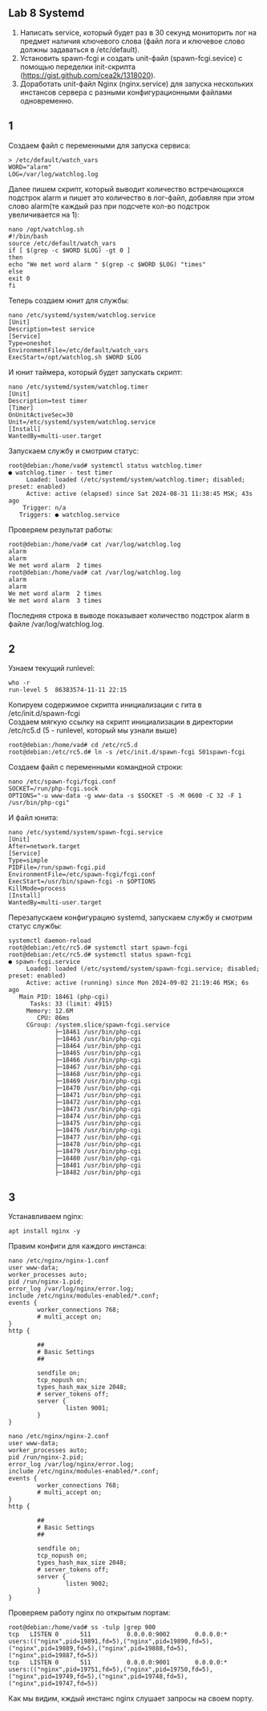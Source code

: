 ## Lab 8 Systemd
1. Написать service, который будет раз в 30 секунд мониторить лог на предмет наличия ключевого слова (файл лога и ключевое слово должны задаваться в /etc/default).  
2. Установить spawn-fcgi и создать unit-файл (spawn-fcgi.sevice) с помощью переделки init-скрипта (https://gist.github.com/cea2k/1318020).  
3. Доработать unit-файл Nginx (nginx.service) для запуска нескольких инстансов сервера с разными конфигурационными файлами одновременно.  

## 1
Создаем файл с переменными для запуска сервиса:  
```
> /etc/default/watch_vars
WORD="alarm"
LOG=/var/log/watchlog.log
```
Далее пишем скрипт, который выводит количество встречающихся подстрок alarm и пишет это количество в лог-файл, добавляя при этом слово alarm(те каждый раз при подсчете кол-во подстрок увеличивается на 1):  
```
nano /opt/watchlog.sh
#!/bin/bash
source /etc/default/watch_vars
if [ $(grep -c $WORD $LOG) -gt 0 ]
then
echo "We met word alarm " $(grep -c $WORD $LOG) "times"
else
exit 0
fi
```
Теперь создаем юнит для службы:  
```
nano /etc/systemd/system/watchlog.service
[Unit]
Description=test service
[Service]
Type=oneshot
EnvironmentFile=/etc/default/watch_vars
ExecStart=/opt/watchlog.sh $WORD $LOG
```
И юнит таймера, который будет запускать скрипт:  
```
nano /etc/systemd/system/watchlog.timer                                           
[Unit]
Description=test timer
[Timer]
OnUnitActiveSec=30
Unit=/etc/systemd/system/watchlog.service
[Install]
WantedBy=multi-user.target
```
Запускаем службу и смотрим статус:  
```
root@debian:/home/vad# systemctl status watchlog.timer
● watchlog.timer - test timer
     Loaded: loaded (/etc/systemd/system/watchlog.timer; disabled; preset: enabled)
     Active: active (elapsed) since Sat 2024-08-31 11:38:45 MSK; 43s ago
    Trigger: n/a
   Triggers: ● watchlog.service
```
Проверяем результат работы:  
```
root@debian:/home/vad# cat /var/log/watchlog.log
alarm
alarm
We met word alarm  2 times
root@debian:/home/vad# cat /var/log/watchlog.log
alarm
alarm
We met word alarm  2 times
We met word alarm  3 times
```
Последняя строка в выводе показывает количество подстрок alarm в файле /var/log/watchlog.log.  
## 2
Узнаем текущий runlevel:  
```
who -r
run-level 5  86383574-11-11 22:15
```
Копируем содержимое скрипта инициализации с гита в /etc/init.d/spawn-fcgi  
Создаем мягкую ссылку на скрипт инициализации в директории /etc/rc5.d (5 - runlevel, который мы узнали выше)  
```
root@debian:/home/vad# cd /etc/rc5.d
root@debian:/etc/rc5.d# ln -s /etc/init.d/spawn-fcgi S01spawn-fcgi
```
Создаем файл с переменными командной строки:  
```
nano /etc/spawn-fcgi/fcgi.conf
SOCKET=/run/php-fcgi.sock
OPTIONS="-u www-data -g www-data -s $SOCKET -S -M 0600 -C 32 -F 1 /usr/bin/php-cgi"
```
И файл юнита:  
```
nano /etc/systemd/system/spawn-fcgi.service
[Unit]
After=network.target
[Service]
Type=simple
PIDFile=/run/spawn-fcgi.pid
EnvironmentFile=/etc/spawn-fcgi/fcgi.conf
ExecStart=/usr/bin/spawn-fcgi -n $OPTIONS
KillMode=process
[Install]
WantedBy=multi-user.target
```
Перезапускаем конфигурацию systemd, запускаем службу и смотрим статус службы:  
```
systemctl daemon-reload
root@debian:/etc/rc5.d# systemctl start spawn-fcgi
root@debian:/etc/rc5.d# systemctl status spawn-fcgi
● spawn-fcgi.service
     Loaded: loaded (/etc/systemd/system/spawn-fcgi.service; disabled; preset: enabled)
     Active: active (running) since Mon 2024-09-02 21:19:46 MSK; 6s ago
   Main PID: 18461 (php-cgi)
      Tasks: 33 (limit: 4915)
     Memory: 12.6M
        CPU: 86ms
     CGroup: /system.slice/spawn-fcgi.service
             ├─18461 /usr/bin/php-cgi
             ├─18463 /usr/bin/php-cgi
             ├─18464 /usr/bin/php-cgi
             ├─18465 /usr/bin/php-cgi
             ├─18466 /usr/bin/php-cgi
             ├─18467 /usr/bin/php-cgi
             ├─18468 /usr/bin/php-cgi
             ├─18469 /usr/bin/php-cgi
             ├─18470 /usr/bin/php-cgi
             ├─18471 /usr/bin/php-cgi
             ├─18472 /usr/bin/php-cgi
             ├─18473 /usr/bin/php-cgi
             ├─18474 /usr/bin/php-cgi
             ├─18475 /usr/bin/php-cgi
             ├─18476 /usr/bin/php-cgi
             ├─18477 /usr/bin/php-cgi
             ├─18478 /usr/bin/php-cgi
             ├─18479 /usr/bin/php-cgi
             ├─18480 /usr/bin/php-cgi
             ├─18481 /usr/bin/php-cgi
             ├─18482 /usr/bin/php-cgi
```
## 3
Устанавливаем nginx:  
```
apt install nginx -y
```
Правим конфиги для каждого инстанса:  
```
nano /etc/nginx/nginx-1.conf                                                
user www-data;
worker_processes auto;
pid /run/nginx-1.pid;
error_log /var/log/nginx/error.log;
include /etc/nginx/modules-enabled/*.conf;
events {
        worker_connections 768;
        # multi_accept on;
}
http {

        ##
        # Basic Settings
        ##

        sendfile on;
        tcp_nopush on;
        types_hash_max_size 2048;
        # server_tokens off;
        server {
                listen 9001;
        }
}

nano /etc/nginx/nginx-2.conf                                                
user www-data;
worker_processes auto;
pid /run/nginx-2.pid;
error_log /var/log/nginx/error.log;
include /etc/nginx/modules-enabled/*.conf;
events {
        worker_connections 768;
        # multi_accept on;
}
http {

        ##
        # Basic Settings
        ##

        sendfile on;
        tcp_nopush on;
        types_hash_max_size 2048;
        # server_tokens off;
        server {
                listen 9002;
        }
}
```
Проверяем работу nginx по открытым портам:
```
root@debian:/home/vad# ss -tulp |grep 900
tcp   LISTEN 0      511          0.0.0.0:9002       0.0.0.0:*    users:(("nginx",pid=19891,fd=5),("nginx",pid=19890,fd=5),("nginx",pid=19889,fd=5),("nginx",pid=19888,fd=5),("nginx",pid=19887,fd=5))                                                                
tcp   LISTEN 0      511          0.0.0.0:9001       0.0.0.0:*    users:(("nginx",pid=19751,fd=5),("nginx",pid=19750,fd=5),("nginx",pid=19749,fd=5),("nginx",pid=19748,fd=5),("nginx",pid=19747,fd=5))
```
Как мы видим, кждый инстанс nginx слушает запросы на своем порту.


